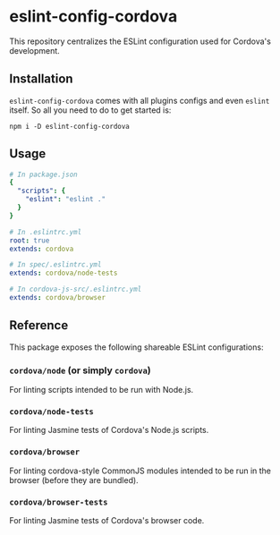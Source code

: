 # eslint-config-cordova
This repository centralizes the ESLint configuration used for Cordova's development.

## Installation

`eslint-config-cordova` comes with all plugins configs and even `eslint` itself. So all you need to do to get started is:

    npm i -D eslint-config-cordova


## Usage
```yml
# In package.json
{
  "scripts": {
    "eslint": "eslint ."
  }
}
```

```yml
# In .eslintrc.yml
root: true
extends: cordova
```

```yml
# In spec/.eslintrc.yml
extends: cordova/node-tests
```

```yml
# In cordova-js-src/.eslintrc.yml
extends: cordova/browser
```

## Reference

This package exposes the following shareable ESLint configurations:

### `cordova/node` (or simply `cordova`)
For linting scripts intended to be run with Node.js.

### `cordova/node-tests`
For linting Jasmine tests of Cordova's Node.js scripts.

### `cordova/browser`
For linting cordova-style CommonJS modules intended to be run in the browser (before they are bundled).

### `cordova/browser-tests`
For linting Jasmine tests of Cordova's browser code.
